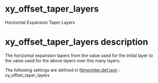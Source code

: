 # xy_offset_taper_layers
Horizontal Expansion Taper Layers


# xy_offset_taper_layers description
The horizontal expansion tapers from the value used for the initial layer to the value used for the above layers over this many layers.

The following settings are defined in [fdmprinter.def.json](https://github.com/smartavionics/Cura/blob/mb-master/resources/definitions/fdmprinter.def.json) : xy_offset_taper_layers